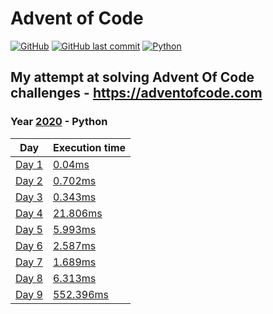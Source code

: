 # Advent of Code

[![GitHub](https://img.shields.io/github/license/Noettore/AdventOfCode)](./LICENSE)
[![GitHub last commit](https://img.shields.io/github/last-commit/Noettore/AdventOfCode)](https://github.com/Noettore/AdventOfCode/commit/master)
[![Python](https://github.com/Noettore/AdventOfCode/workflows/Python/badge.svg)](https://github.com/Noettore/AdventOfCode/actions?query=workflow%3APython)

## My attempt at solving Advent Of Code challenges - https://adventofcode.com

### Year [2020](https://adventofcode.com/2020/) - Python

| Day                                          | Execution time                                |
| -------------------------------------------- | --------------------------------------------  |
| [Day 1](https://adventofcode.com/2020/day/1) | [0.04ms](./2020-python/solutions/day_1.py)    |
| [Day 2](https://adventofcode.com/2020/day/2) | [0.702ms](./2020-python/solutions/day_2.py)   |
| [Day 3](https://adventofcode.com/2020/day/3) | [0.343ms](./2020-python/solutions/day_3.py)   |
| [Day 4](https://adventofcode.com/2020/day/4) | [21.806ms](./2020-python/solutions/day_4.py)  |
| [Day 5](https://adventofcode.com/2020/day/5) | [5.993ms](./2020-python/solutions/day_5.py)   |
| [Day 6](https://adventofcode.com/2020/day/6) | [2.587ms](./2020-python/solutions/day_6.py)   |
| [Day 7](https://adventofcode.com/2020/day/7) | [1.689ms](./2020/python/solutions/day_7.py)   |
| [Day 8](https://adventofcode.com/2020/day/8) | [6.313ms](./2020/python/solutions/day_8.py)   |
| [Day 9](https://adventofcode.com/2020/day/9) | [552.396ms](./2020/python/solutions/day_9.py) |


